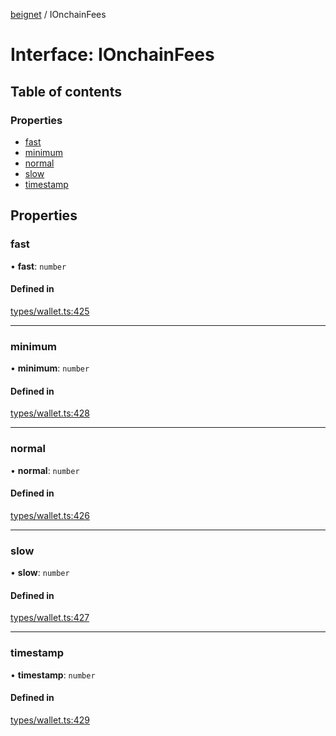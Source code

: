 [beignet](../README.md) / IOnchainFees

# Interface: IOnchainFees

## Table of contents

### Properties

- [fast](IOnchainFees.md#fast)
- [minimum](IOnchainFees.md#minimum)
- [normal](IOnchainFees.md#normal)
- [slow](IOnchainFees.md#slow)
- [timestamp](IOnchainFees.md#timestamp)

## Properties

### fast

• **fast**: `number`

#### Defined in

[types/wallet.ts:425](https://github.com/synonymdev/beignet/blob/05d5011/src/types/wallet.ts#L425)

___

### minimum

• **minimum**: `number`

#### Defined in

[types/wallet.ts:428](https://github.com/synonymdev/beignet/blob/05d5011/src/types/wallet.ts#L428)

___

### normal

• **normal**: `number`

#### Defined in

[types/wallet.ts:426](https://github.com/synonymdev/beignet/blob/05d5011/src/types/wallet.ts#L426)

___

### slow

• **slow**: `number`

#### Defined in

[types/wallet.ts:427](https://github.com/synonymdev/beignet/blob/05d5011/src/types/wallet.ts#L427)

___

### timestamp

• **timestamp**: `number`

#### Defined in

[types/wallet.ts:429](https://github.com/synonymdev/beignet/blob/05d5011/src/types/wallet.ts#L429)
